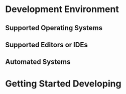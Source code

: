 # Development Environment

## Supported Operating Systems

## Supported Editors or IDEs

## Automated Systems

# Getting Started Developing

